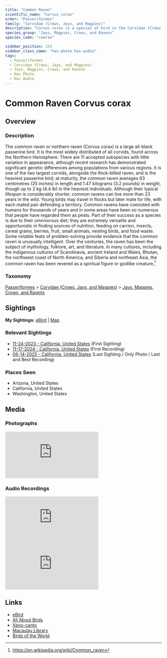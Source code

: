 ```yaml
---
title: "Common Raven"
scientific_name: "Corvus corax"
order: "Passeriformes"
family: "Corvidae (Crows, Jays, and Magpies)"
description: "Corvus corax is a species of bird in the Corvidae (Crows, Jays, and Magpies) family. It has been observed 37 times. It has been photographed. It has been recorded."
species_group: "Jays, Magpies, Crows, and Ravens"
species_code: "comrav"

sidebar_position: 154
sidebar_class_name: "has-photo has-audio"
tags: 
  - Passeriformes
  - Corvidae (Crows, Jays, and Magpies)
  - Jays, Magpies, Crows, and Ravens
  - Has Photo
  - Has Audio
---
```


# Common Raven <span className='sci_name'>Corvus corax</span>

## Overview

### Description
The common raven or northern raven (Corvus corax) is a large all-black passerine bird. It is the most widely distributed of all corvids, found across the Northern Hemisphere. There are 11 accepted subspecies with little variation in appearance, although recent research has demonstrated significant genetic differences among populations from various regions. It is one of the two largest corvids, alongside the thick-billed raven, and is the heaviest passerine bird; at maturity, the common raven averages 63 centimetres (25 inches) in length and 1.47 kilograms (3.2 pounds) in weight, though up to 2 kg (4.4 lb) in the heaviest individuals. Although their typical lifespan is considerably shorter, common ravens can live more than 23 years in the wild. Young birds may travel in flocks but later mate for life, with each mated pair defending a territory.
Common ravens have coexisted with humans for thousands of years and in some areas have been so numerous that people have regarded them as pests. Part of their success as a species is due to their omnivorous diet; they are extremely versatile and opportunistic in finding sources of nutrition, feeding on carrion, insects, cereal grains, berries, fruit, small animals, nesting birds, and food waste. Some notable feats of problem-solving provide evidence that the common raven is unusually intelligent.
Over the centuries, the raven has been the subject of mythology, folklore, art, and literature. In many cultures, including the indigenous cultures of Scandinavia, ancient Ireland and Wales, Bhutan, the northwest coast of North America, and Siberia and northeast Asia, the common raven has been revered as a spiritual figure or godlike creature.[^1]

[^1]: https://en.wikipedia.org/wiki/Common_raven

### Taxonomy
[Passeriformes](/tags/passeriformes) > [Corvidae (Crows, Jays, and Magpies)](/tags/corvidae-crows-jays-and-magpies) > [Jays, Magpies, Crows, and Ravens](/tags/jays-magpies-crows-and-ravens)


## Sightings

**My Sightings:** [eBird](https://ebird.org/lifelist?r=world&time=life&spp=comrav) | [Map](/map?species_code=comrav)

### Relevant Sightings

* [11-24-2023 - California, United States](https://ebird.org/checklist/S155126951) (First Sighting)
* [11-17-2024 - California, United States](https://ebird.org/checklist/S202811385) (First Recording)
* [06-14-2025 - California, United States](https://ebird.org/checklist/S250753679) (Last Sighting / Only Photo / Last and Best Recording)

### Places Seen

* Arizona, United States
* California, United States
* Washington, United States



## Media
### Photographs
<iframe className="photo_iframe horizontal" src="https://macaulaylibrary.org/asset/637618874/embed" frameBorder="0" allowFullScreen></iframe>

### Audio Recordings
<iframe className="audio_iframe" src="https://macaulaylibrary.org/asset/626447257/embed" frameBorder="0" allowFullScreen></iframe>
<iframe className="audio_iframe" src="https://macaulaylibrary.org/asset/637618258/embed" frameBorder="0" allowFullScreen></iframe>

## Links
* [eBird](https://ebird.org/species/comrav) 
* [All About Birds](https://www.allaboutbirds.org/guide/comrav) 
* [Xeno-canto](https://www.xeno-canto.org/species/corvus-corax) 
* [Macaulay Library](https://search.macaulaylibrary.org/catalog?taxonCode=comrav&sort=rating_rank_desc)
* [Birds of the World](https://birdsoftheworld.org/bow/species/comrav)
